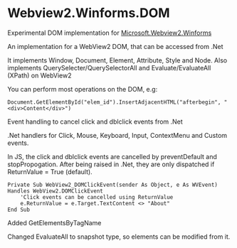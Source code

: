 # Webview2.Winforms.DOM
Experimental DOM implementation for [Microsoft.Webview2.Winforms](https://docs.microsoft.com/en-us/microsoft-edge/webview2/reference/winforms/0-9-515/microsoft-web-webview2-winforms-webview2)

An implementation for a WebView2 DOM, that can be accessed from .Net

It implements Window, Document, Element, Attribute, Style and Node.
Also implements QuerySelecter/QuerySelectorAll and Evaluate/EvaluateAll (XPath) on WebView2

You can perform most operations on the DOM, e.g:

`Document.GetElementById("elem_id").InsertAdjacentHTML("afterbegin", "<div>Content</div>")`

Event handling to cancel click and dblclick events from .Net

.Net handlers for Click, Mouse, Keyboard, Input, ContextMenu and Custom events.

In JS, the click and dblclick events are cancelled by preventDefault and stopPropogation. After being raised in .Net, they are only dispatched if ReturnValue = True (default).

```
Private Sub WebView2_DOMClickEvent(sender As Object, e As WVEvent) Handles WebView2.DOMClickEvent
	'Click events can be cancelled using ReturnValue
	e.ReturnValue = e.Target.TextContent <> "About"
End Sub

```
Added GetElementsByTagName

Changed EvaluateAll to snapshot type, so elements can be modified from it.
